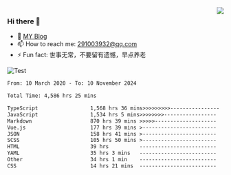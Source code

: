 <img align='right' src='https://github-readme-stats.vercel.app/api?username=niaogege&show_icons=true&theme=radical'/>

### Hi there 👋

- 🌱 [MY Blog](https://bythewayer.com/)
- 📫 How to reach me: 291003932@qq.com
- ⚡ Fun fact:  世事无常，不要留有遗憾，早点养老

![Test](https://github-readme-stats.vercel.app/api/top-langs/?username=niaogege&layout=compact)

<!--START_SECTION:waka-->

```txt
From: 10 March 2020 - To: 10 November 2024

Total Time: 4,586 hrs 25 mins

TypeScript                 1,568 hrs 36 mins>>>>>>>>>----------------   34.20 %
JavaScript                 1,534 hrs 5 mins>>>>>>>>-----------------   33.45 %
Markdown                   870 hrs 39 mins >>>>>--------------------   18.98 %
Vue.js                     177 hrs 39 mins >------------------------   03.87 %
JSON                       158 hrs 41 mins >------------------------   03.46 %
SCSS                       105 hrs 50 mins >------------------------   02.31 %
HTML                       39 hrs          -------------------------   00.85 %
YAML                       35 hrs 3 mins   -------------------------   00.76 %
Other                      34 hrs 1 min    -------------------------   00.74 %
CSS                        14 hrs 21 mins  -------------------------   00.31 %
```

<!--END_SECTION:waka-->
